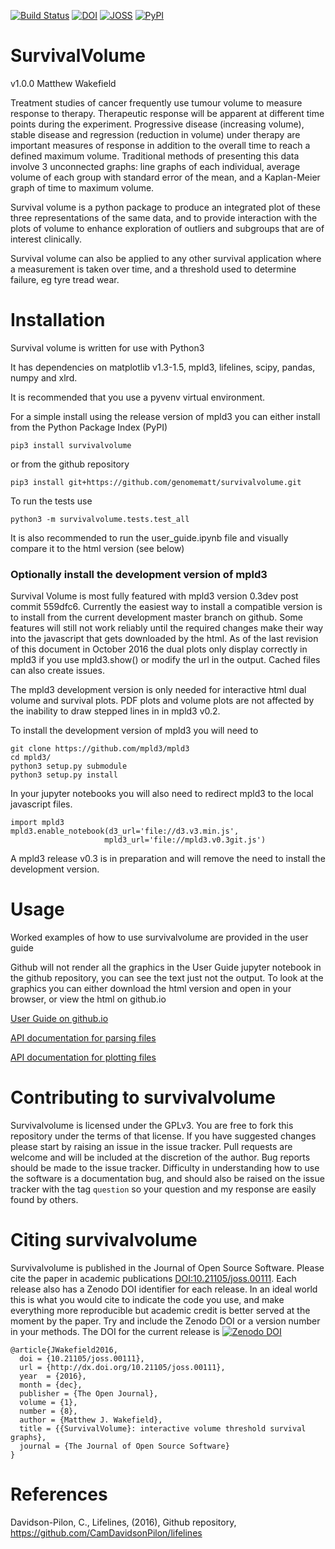 [![Build Status](https://travis-ci.org/genomematt/survivalvolume.svg?branch=master)](https://travis-ci.org/genomematt/survivalvolume)
[![DOI](https://zenodo.org/badge/72341202.svg)](https://zenodo.org/badge/latestdoi/72341202)
[![JOSS](http://joss.theoj.org/papers/2876777be3db1050198a70bb6a8306a9/status.svg)](http://dx.doi.org/10.21105/joss.00111)
[![PyPI](https://img.shields.io/pypi/v/survivalvolume.svg)](https://pypi.python.org/pypi/survivalvolume/)

# SurvivalVolume
v1.0.0
Matthew Wakefield

Treatment studies of cancer frequently use tumour volume to measure response to therapy.  Therapeutic response will be apparent at different time points during the experiment.  Progressive disease (increasing volume), stable disease and regression (reduction in volume) under therapy are important measures of response in addition to the overall time to reach a defined maximum volume.  Traditional methods of presenting this data involve 3 unconnected graphs: line graphs of each individual, average volume of each group with standard error of the mean, and a Kaplan-Meier graph of time to maximum volume.

Survival volume is a python package to produce an integrated plot of these three representations of the same data, and to provide interaction with the plots of volume to enhance exploration of outliers and subgroups that are of interest clinically.

Survival volume can also be applied to any other survival application where a measurement is taken over time, and a threshold used to determine failure, eg tyre tread wear.

# Installation

Survival volume is written for use with Python3

It has dependencies on matplotlib v1.3-1.5, mpld3, lifelines, scipy, pandas, numpy and xlrd.

It is recommended that you use a pyvenv virtual environment.

For a simple install using the release version of mpld3 you can either install from the Python Package Index (PyPI)

```pip3 install survivalvolume```

or from the github repository

```pip3 install git+https://github.com/genomematt/survivalvolume.git```

To run the tests use

```python3 -m survivalvolume.tests.test_all```

It is also recommended to run the user_guide.ipynb file and visually compare it to the html version (see below)

### Optionally install the development version of mpld3

Survival Volume is most fully featured with mpld3 version 0.3dev post commit 559dfc6.  Currently the easiest way to install a compatible version is to install from the current development master branch on github.
Some features will still not work reliably until the required changes make their way into the javascript that gets downloaded by the html.  As of the last revision of this document in October 2016 the dual plots only display correctly in mpld3 if you use mpld3.show() or modify the url in the output.  Cached files can also create issues.

The mpld3 development version is only needed for interactive html dual volume and survival plots.  PDF plots and volume plots are not affected by the inability to draw stepped lines in in mpld3 v0.2.

To install the development version of mpld3 you will need to

```
git clone https://github.com/mpld3/mpld3
cd mpld3/
python3 setup.py submodule
python3 setup.py install
```

In your jupyter notebooks you will also need to redirect mpld3 to the local javascript files.

```
import mpld3
mpld3.enable_notebook(d3_url='file://d3.v3.min.js',
                     mpld3_url='file://mpld3.v0.3git.js')
```

A mpld3 release v0.3 is in preparation and will remove the need to install the development version.

# Usage

Worked examples of how to use survivalvolume are provided in the user guide

Github will not render all the graphics in the User Guide jupyter notebook in the github repository, you can see the text just not the output.
To look at the graphics you can either download the html version and open in your browser, or view the html on github.io

[User Guide on github.io](https://genomematt.github.io/survivalvolume/docs/user_guide.html)

[API documentation for parsing files](https://genomematt.github.io/survivalvolume/docs/parse.m.html)

[API documentation for plotting files](https://genomematt.github.io/survivalvolume/docs/plot.m.html)

# Contributing to survivalvolume
Survivalvolume is licensed under the GPLv3.  You are free to fork this repository under the terms of that license.  If you have suggested changes please start by raising an issue in the issue tracker.  Pull requests are welcome and will be included at the discretion of the author.
Bug reports should be made to the issue tracker.  Difficulty in understanding how to use the software is a documentation bug, and should also be raised on the issue tracker with the tag `question` so your question and my response are easily found by others.


# Citing survivalvolume

Survivalvolume is published in the Journal of Open Source Software. Please cite the paper in academic publications [DOI:10.21105/joss.00111](http://dx.doi.org/10.21105/joss.00111). Each release also has a Zenodo DOI identifier for each release.  In an ideal world this is what you would cite to indicate the code you use, and make everything more reproducible but academic credit is better served at the moment by the paper. Try and include the Zenodo DOI or a version number in your methods.  The DOI for the current release is [![Zenodo DOI](https://zenodo.org/badge/72341202.svg)](https://zenodo.org/badge/latestdoi/72341202)

```
@article{JWakefield2016,
  doi = {10.21105/joss.00111},
  url = {http://dx.doi.org/10.21105/joss.00111},
  year  = {2016},
  month = {dec},
  publisher = {The Open Journal},
  volume = {1},
  number = {8},
  author = {Matthew J. Wakefield},
  title = {{SurvivalVolume}: interactive volume threshold survival graphs},
  journal = {The Journal of Open Source Software}
}
```

# References
Davidson-Pilon, C., Lifelines, (2016), Github repository, https://github.com/CamDavidsonPilon/lifelines
